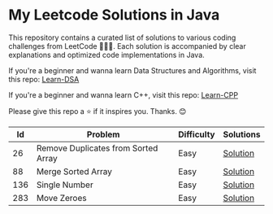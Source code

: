 # My Leetcode Solutions in Java

 This repository contains a curated list of solutions to various coding challenges from LeetCode 🧑🏻‍💻. Each solution is accompanied by clear explanations and optimized code implementations in Java.

If you're a beginner and wanna learn Data Structures and Algorithms, visit this repo:  [Learn-DSA](https://github.com/Padmapiyush/Learn-DSA)

If you're a beginner and wanna learn C++, visit this repo:  [Learn-CPP](https://github.com/Padmapiyush/Learn-CPP)

Please give this repo a ⭐ if it inspires you. Thanks. 😊

 Id | Problem | Difficulty | Solutions 
----|----|----|----
 26 | Remove Duplicates from Sorted Array | Easy | [Solution](https://github.com/Padmapiyush/leetcode-playground/blob/main/26-Remove_Duplicates_from_Sorted_Array.md) 
 88 | Merge Sorted Array | Easy | [Solution](https://github.com/Padmapiyush/leetcode-playground/blob/main/88-Merge_Sorted_Array.md)
 136 | Single Number | Easy | [Solution](https://github.com/Padmapiyush/leetcode-playground/blob/main/136-Single_Number.md)
 283 | Move Zeroes | Easy | [Solution](https://github.com/Padmapiyush/leetcode-playground/blob/main/283-Move_Zeroes.md)

